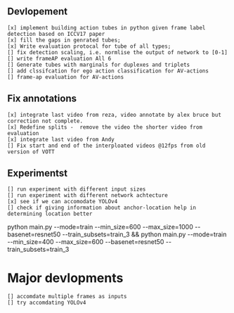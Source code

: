 ## Devlopement
    [x] implement building action tubes in python given frame label detection based on ICCV17 paper
    [x] fill the gaps in genrated tubes;
    [x] Write evaluation protocal for tube of all types;
    [] fix detection scaling, i.e. normlise the output of network to [0-1]
    [] write frameAP evaluation All 6
    [] Generate tubes with marginals for duplexes and triplets
    [] add clssifcation for ego action classification for AV-actions
    [] frame-ap evaluation for AV-actions

## Fix annotations
    [x] integrate last video from reza, video annotate by alex bruce but correction not complete.
    [x] Redefine splits -  remove the video the shorter video from evaluation
    [x] integrate last video from Andy
    [] Fix start and end of the interploated videos @12fps from old version of VOTT

## Experimentst
    [] run experiment with different input sizes 
    [] run experiment with different network achtecture
    [x] see if we can accomodate YOLOv4
    [] check if giving information about anchor-location help in determining location better


python main.py --mode=train --min_size=600 --max_size=1000 --basenet=resnet50 --train_subsets=train_3 && python main.py --mode=train --min_size=400 --max_size=600 --basenet=resnet50 --train_subsets=train_3
    

# Major devlopments
    [] accomdate multiple frames as inputs 
    [] try accomdating YOLOv4